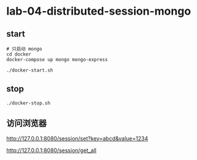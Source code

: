 # lab-04-distributed-session-mongo

## start

```shell
# 只启动 mongo
cd docker
docker-compose up mongo mongo-express
```

```shell
./docker-start.sh
```

## stop

```shell
./docker-stop.sh
```

## 访问浏览器

http://127.0.0.1:8080/session/set?key=abcd&value=1234

http://127.0.0.1:8080/session/get_all